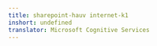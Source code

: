 ```yaml
---
title: sharepoint-hauv internet-k1
inshort: undefined
translator: Microsoft Cognitive Services
---
```




